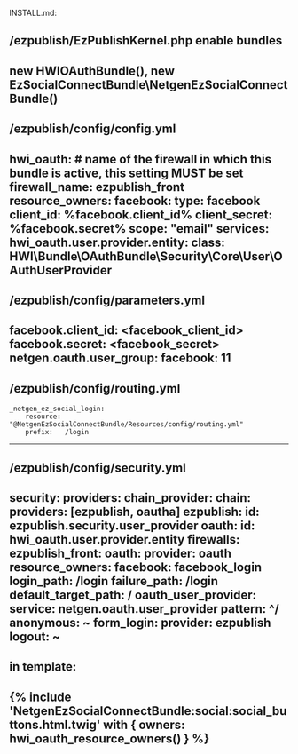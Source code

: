INSTALL.md:

/ezpublish/EzPublishKernel.php enable bundles
----------------------------
new HWIOAuthBundle(),
new EzSocialConnectBundle\NetgenEzSocialConnectBundle()
----------------------------


/ezpublish/config/config.yml
----------------------------
hwi_oauth:
    # name of the firewall in which this bundle is active, this setting MUST be set
    firewall_name: ezpublish_front
    resource_owners:
        facebook:
            type: facebook
            client_id: %facebook.client_id%
            client_secret: %facebook.secret%
            scope: "email"
services:
    hwi_oauth.user.provider.entity:
        class: HWI\Bundle\OAuthBundle\Security\Core\User\OAuthUserProvider
---------------------------


/ezpublish/config/parameters.yml
-------------------------------
facebook.client_id: <facebook_client_id>
facebook.secret: <facebook_secret>
netgen.oauth.user_group:
    facebook: 11
-------------------------------


/ezpublish/config/routing.yml
-------------------------------
    _netgen_ez_social_login:
        resource: "@NetgenEzSocialConnectBundle/Resources/config/routing.yml"
        prefix:   /login
-------------------------------


/ezpublish/config/security.yml
-------------------------------
security:
    providers:
        chain_provider:
            chain:
                providers: [ezpublish, oautha]
        ezpublish:
            id: ezpublish.security.user_provider
        oauth:
            id: hwi_oauth.user.provider.entity
    firewalls:
        ezpublish_front:
            oauth:
                provider: oauth
                resource_owners:
                    facebook: facebook_login
                login_path: /login
                failure_path: /login
                default_target_path: /
                oauth_user_provider:
                    service: netgen.oauth.user_provider
            pattern: ^/
            anonymous: ~
            form_login:
                provider: ezpublish
            logout: ~
-------------------------------


in template:
-------------------------------
{% include 'NetgenEzSocialConnectBundle:social:social_buttons.html.twig' with { owners: hwi_oauth_resource_owners() } %}
-------------------------------

